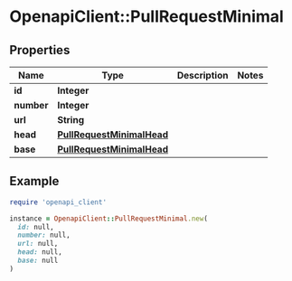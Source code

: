 # OpenapiClient::PullRequestMinimal

## Properties

| Name | Type | Description | Notes |
| ---- | ---- | ----------- | ----- |
| **id** | **Integer** |  |  |
| **number** | **Integer** |  |  |
| **url** | **String** |  |  |
| **head** | [**PullRequestMinimalHead**](PullRequestMinimalHead.md) |  |  |
| **base** | [**PullRequestMinimalHead**](PullRequestMinimalHead.md) |  |  |

## Example

```ruby
require 'openapi_client'

instance = OpenapiClient::PullRequestMinimal.new(
  id: null,
  number: null,
  url: null,
  head: null,
  base: null
)
```

